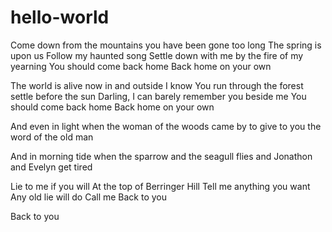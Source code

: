 # hello-world

Come down from the mountains
you have been gone too long
The spring is upon us
Follow my haunted song
Settle down with me
by the fire of my yearning
You should come back home
Back home on your own

The world is alive now
in and outside I know
You run through the forest 
settle before the sun
Darling, I can barely remember you beside me
You should come back home
Back home on your own 

And even in light
when the woman of the woods came by
to give to you the word of the old man

And in morning tide
when the sparrow and the seagull flies
and Jonathon and Evelyn get tired

Lie to me if you will
At the top of Berringer Hill
Tell me anything you want
Any old lie will do
Call me 
Back to you

Back to you
